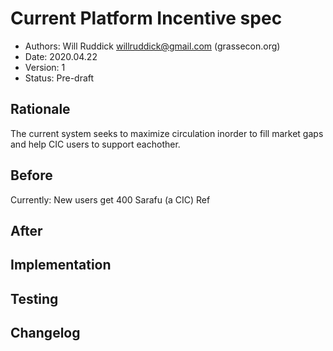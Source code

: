 # Current Platform Incentive spec

<!--
valid status values are: Pre-draft|Draft|Proposal|Accepted
-->
* Authors: Will Ruddick <willruddick@gmail.com> (grassecon.org)
* Date: 2020.04.22
* Version: 1
* Status: Pre-draft

## Rationale
The current system seeks to maximize circulation inorder to fill market gaps and help CIC users to support eachother.

## Before 
Currently:
New users get 400 Sarafu (a CIC)
Ref

## After
<!--
How will things be different after this has been done?
-->

## Implementation
<!--
Here is the description of how these changes should be implemented.
Please use subheadings to improve readability.
Some suggestions:

### Workflow

### Variables

### Interface
-->

## Testing
<!--
Please describe what test vectors that are required for this implementation
-->

## Changelog
<!--
Please remember to describe every change to this document in the changelog using 
serial number:

* version 1:
-->
